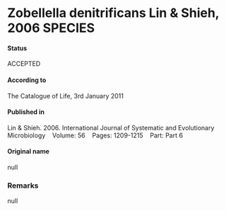 # Zobellella denitrificans Lin & Shieh, 2006 SPECIES

#### Status
ACCEPTED

#### According to
The Catalogue of Life, 3rd January 2011

#### Published in
Lin & Shieh. 2006. International Journal of Systematic and Evolutionary Microbiology    Volume: 56    Pages: 1209-1215    Part: Part 6

#### Original name
null

### Remarks
null